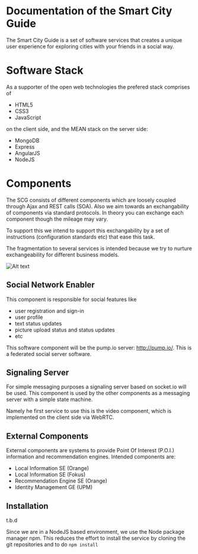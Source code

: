 Documentation of the Smart City Guide
=============================================


The Smart City Guide is a set of software services that creates a unique user experience for
exploring cities with your friends in a social way.


Software Stack
==============

As a supporter of the open web technologies the prefered stack comprises of

  - HTML5
  - CSS3
  - JavaScript

on the client side, and the MEAN stack on the server side:

  - MongoDB
  - Express
  - AngularJS
  - NodeJS




Components
==========

The SCG consists of different components which are loosely coupled through Ajax and REST calls (SOA).
Also we aim towards an exchangability of components via standard protocols.
In theory you can exchange each component though the mileage may vary.

To support this we intend to support this exchangability by a set of instructions
(configuration standards etc) that ease this task.

The fragmentation to several services is intended because we try to nurture exchangeability for different
business models.

![Alt text](https://pixelpark.github.com/scg/scheme1.svg)

Social Network Enabler
------------------------

This component is responsible for social features like
  
  - user registration and sign-in
  - user profile
  - text status updates
  - picture upload status and status updates
  - etc

This software component will be the pump.io server: http://pump.io/.
This is a federated social server software.



Signaling Server
----------------

For simple messaging purposes a signaling server based on socket.io will be used. This component is used by the other components as a messaging server with a simple state machine.

Namely he first service to use this is the video component, which is implemented on the client side via WebRTC.


External Components
-------------------

External components are systems to provide Point Of Interest (P.O.I.) information and recommendation engines. Intended components are:

  - Local Information SE (Orange)
  - Local Information SE (Fokus)
  - Recommendation Engine SE (Orange)
  - Identity Management GE (UPM)


Installation
------------

  t.b.d

Since we are in a NodeJS based environment, we use the Node package manager npm.
This reduces the effort to install the service by cloning the git repositories and to do `npm install`
